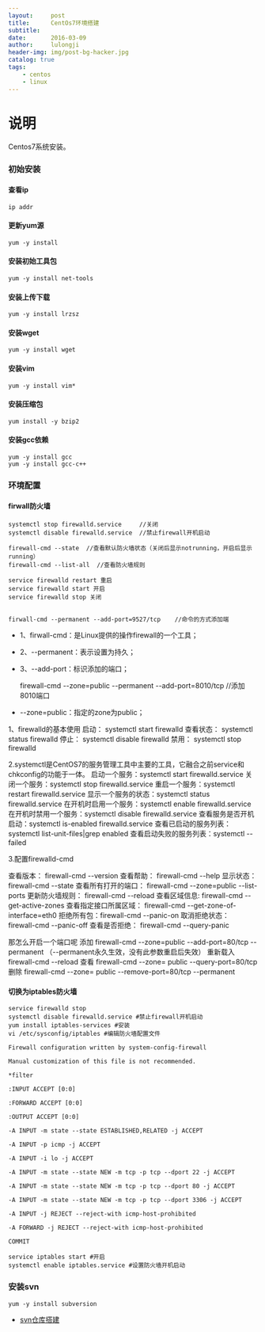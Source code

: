 ```yaml
---
layout:     post
title:      CentOs7环境搭建
subtitle:   
date:       2016-03-09
author:     lulongji
header-img: img/post-bg-hacker.jpg
catalog: true
tags:
    - centos
    - linux
---
```



# 说明
Centos7系统安装。

### 初始安装

#### 查看ip
    ip addr

#### 更新yum源
    yum -y install

#### 安装初始工具包
    yum -y install net-tools

#### 安装上传下载
    yum -y install lrzsz

#### 安装wget
    yum -y install wget

#### 安装vim
    yum -y install vim*

#### 安装压缩包
    yum install -y bzip2

#### 安装gcc依赖
    yum -y install gcc
    yum -y install gcc-c++

### 环境配置

#### firwall防火墙

    systemctl stop firewalld.service     //关闭
    systemctl disable firewalld.service  //禁止firewall开机启动

    firewall-cmd --state  //查看默认防火墙状态（关闭后显示notrunning，开启后显示running）
    firewall-cmd --list-all  //查看防火墙规则

    service firewalld restart 重启
    service firewalld start 开启
    service firewalld stop 关闭
    

    firwall-cmd --permanent --add-port=9527/tcp    //命令的方式添加端

- 1、firwall-cmd：是Linux提供的操作firewall的一个工具；
- 2、--permanent：表示设置为持久；
- 3、--add-port：标识添加的端口；

    firewall-cmd --zone=public --permanent --add-port=8010/tcp     //添加8010端口

- --zone=public：指定的zone为public；


1、firewalld的基本使用
启动： systemctl start firewalld
查看状态： systemctl status firewalld 
停止： systemctl disable firewalld
禁用： systemctl stop firewalld
 
2.systemctl是CentOS7的服务管理工具中主要的工具，它融合之前service和chkconfig的功能于一体。
启动一个服务：systemctl start firewalld.service
关闭一个服务：systemctl stop firewalld.service
重启一个服务：systemctl restart firewalld.service
显示一个服务的状态：systemctl status firewalld.service
在开机时启用一个服务：systemctl enable firewalld.service
在开机时禁用一个服务：systemctl disable firewalld.service
查看服务是否开机启动：systemctl is-enabled firewalld.service
查看已启动的服务列表：systemctl list-unit-files|grep enabled
查看启动失败的服务列表：systemctl --failed

3.配置firewalld-cmd

查看版本： firewall-cmd --version
查看帮助： firewall-cmd --help
显示状态： firewall-cmd --state
查看所有打开的端口： firewall-cmd --zone=public --list-ports
更新防火墙规则： firewall-cmd --reload
查看区域信息:  firewall-cmd --get-active-zones
查看指定接口所属区域： firewall-cmd --get-zone-of-interface=eth0
拒绝所有包：firewall-cmd --panic-on
取消拒绝状态： firewall-cmd --panic-off
查看是否拒绝： firewall-cmd --query-panic
 
那怎么开启一个端口呢
添加
firewall-cmd --zone=public --add-port=80/tcp --permanent    （--permanent永久生效，没有此参数重启后失效）
重新载入
firewall-cmd --reload
查看
firewall-cmd --zone= public --query-port=80/tcp
删除
firewall-cmd --zone= public --remove-port=80/tcp --permanent

#### 切换为iptables防火墙

    service firewalld stop
    systemctl disable firewalld.service #禁止firewall开机启动
    yum install iptables-services #安装
    vi /etc/sysconfig/iptables #编辑防火墙配置文件

```
Firewall configuration written by system-config-firewall

Manual customization of this file is not recommended.

*filter

:INPUT ACCEPT [0:0]

:FORWARD ACCEPT [0:0]

:OUTPUT ACCEPT [0:0]

-A INPUT -m state --state ESTABLISHED,RELATED -j ACCEPT

-A INPUT -p icmp -j ACCEPT

-A INPUT -i lo -j ACCEPT

-A INPUT -m state --state NEW -m tcp -p tcp --dport 22 -j ACCEPT

-A INPUT -m state --state NEW -m tcp -p tcp --dport 80 -j ACCEPT

-A INPUT -m state --state NEW -m tcp -p tcp --dport 3306 -j ACCEPT

-A INPUT -j REJECT --reject-with icmp-host-prohibited

-A FORWARD -j REJECT --reject-with icmp-host-prohibited

COMMIT
```

    service iptables start #开启
    systemctl enable iptables.service #设置防火墙开机启动
    

### 安装svn

    yum -y install subversion

- [svn仓库搭建](http://blog.lulongji.cn/2016/01/26/svn%E4%BB%93%E5%BA%93%E6%90%AD%E5%BB%BA/)








 

